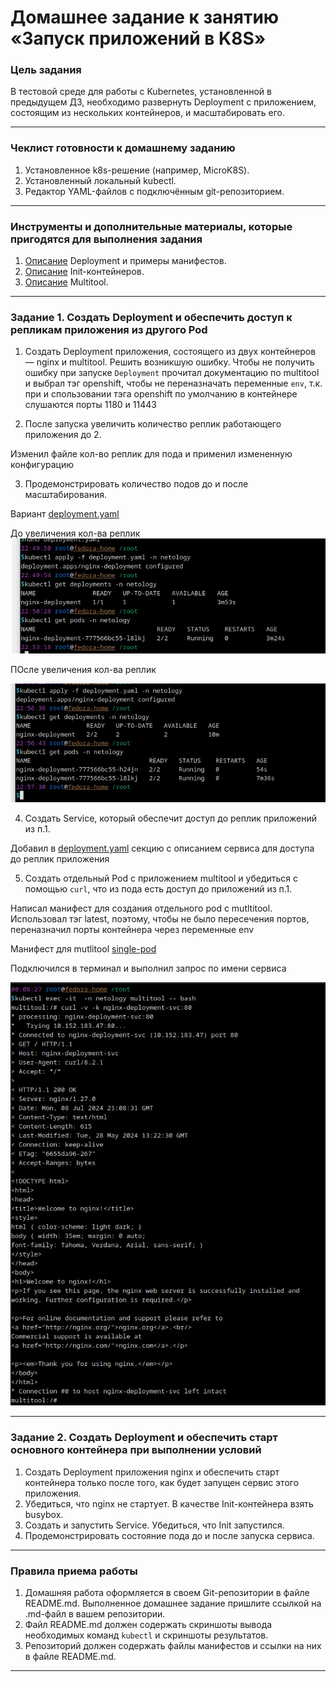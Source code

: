# Домашнее задание к занятию «Запуск приложений в K8S»

### Цель задания

В тестовой среде для работы с Kubernetes, установленной в предыдущем ДЗ, необходимо развернуть Deployment с приложением, состоящим из нескольких контейнеров, и масштабировать его.

------

### Чеклист готовности к домашнему заданию

1. Установленное k8s-решение (например, MicroK8S).
2. Установленный локальный kubectl.
3. Редактор YAML-файлов с подключённым git-репозиторием.

------

### Инструменты и дополнительные материалы, которые пригодятся для выполнения задания

1. [Описание](https://kubernetes.io/docs/concepts/workloads/controllers/deployment/) Deployment и примеры манифестов.
2. [Описание](https://kubernetes.io/docs/concepts/workloads/pods/init-containers/) Init-контейнеров.
3. [Описание](https://github.com/wbitt/Network-MultiTool) Multitool.

------

### Задание 1. Создать Deployment и обеспечить доступ к репликам приложения из другого Pod

1. Создать Deployment приложения, состоящего из двух контейнеров — nginx и multitool. Решить возникшую ошибку.
Чтобы не получить ошибку при запуске ```Deployment``` прочитал  документацию  по multitool и выбрал тэг openshift, чтобы не переназначать переменные ```env```,  т.к.  при и спользовании тэга openshift  по умолчанию в контейнере слушаются порты 1180 и 11443

2. После запуска увеличить количество реплик работающего приложения до 2.

Изменил  файле кол-во  реплик для  пода и применил  измененную  конфигурацию

3. Продемонстрировать количество подов до и после масштабирования.

Вариант  [deployment.yaml](./src/deployment.yaml)

До увеличения кол-ва реплик
![](./img/HW1_3_deployment_multitool_1.png)

ПОсле увеличения кол-ва реплик

![](./img/HW1_3_deployment_multitool_2.png)

4. Создать Service, который обеспечит доступ до реплик приложений из п.1.

Добавил в [deployment.yaml](./src/deployment.yaml) секцию  с описанием сервиса для доступа до реплик приложения

5. Создать отдельный Pod с приложением multitool и убедиться с помощью `curl`, что из пода есть доступ до приложений из п.1.

Написал манифест для создания отдельного pod  с mutltitool. Использовал тэг latest,  поэтому, чтобы не было пересечения портов, переназначил порты контейнера через  переменные env

Манифест для  mutlitool [single-pod](./src/single-pod.yaml)

Подключился в терминал и выполнил  запрос по имени сервиса

![](./img/HW1_3_svc_curl.png)

------

### Задание 2. Создать Deployment и обеспечить старт основного контейнера при выполнении условий

1. Создать Deployment приложения nginx и обеспечить старт контейнера только после того, как будет запущен сервис этого приложения.
2. Убедиться, что nginx не стартует. В качестве Init-контейнера взять busybox.
3. Создать и запустить Service. Убедиться, что Init запустился.
4. Продемонстрировать состояние пода до и после запуска сервиса.

------

### Правила приема работы

1. Домашняя работа оформляется в своем Git-репозитории в файле README.md. Выполненное домашнее задание пришлите ссылкой на .md-файл в вашем репозитории.
2. Файл README.md должен содержать скриншоты вывода необходимых команд `kubectl` и скриншоты результатов.
3. Репозиторий должен содержать файлы манифестов и ссылки на них в файле README.md.

------
